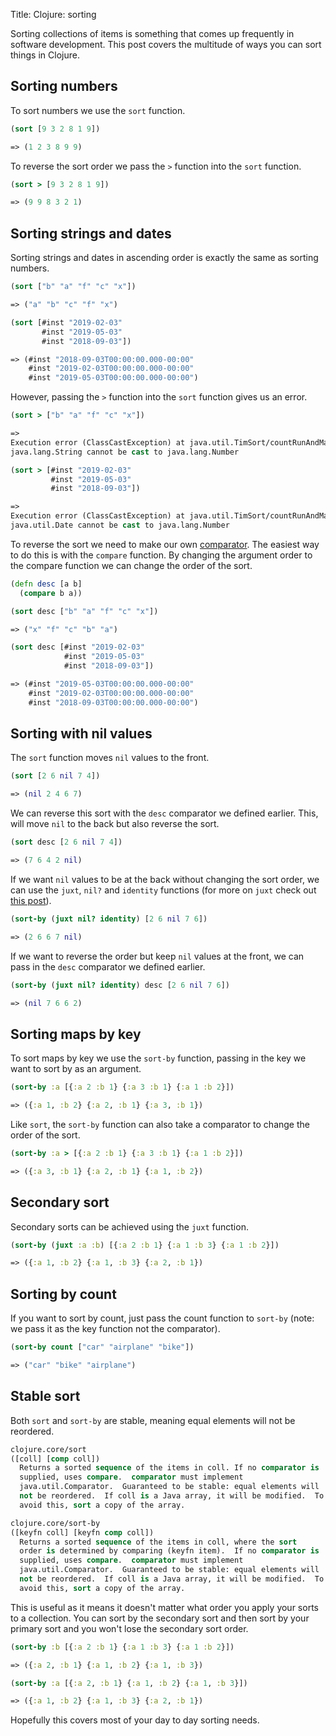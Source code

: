 Title: Clojure: sorting

Sorting collections of items is something that comes up frequently in software development. This post covers the multitude of ways you can sort things in Clojure.

## Sorting numbers

To sort numbers we use the `sort` function.

```clojure
(sort [9 3 2 8 1 9])

=> (1 2 3 8 9 9)
```

To reverse the sort order we pass the `>` function into the `sort` function.

```clojure
(sort > [9 3 2 8 1 9])

=> (9 9 8 3 2 1)
```

## Sorting strings and dates

Sorting strings and dates in ascending order is exactly the same as sorting numbers.

```clojure
(sort ["b" "a" "f" "c" "x"])

=> ("a" "b" "c" "f" "x")

(sort [#inst "2019-02-03"
       #inst "2019-05-03"
       #inst "2018-09-03"])

=> (#inst "2018-09-03T00:00:00.000-00:00"
    #inst "2019-02-03T00:00:00.000-00:00"
    #inst "2019-05-03T00:00:00.000-00:00")
```

However, passing the `>` function into the `sort` function gives us an error.

```clojure
(sort > ["b" "a" "f" "c" "x"])

=>
Execution error (ClassCastException) at java.util.TimSort/countRunAndMakeAscending (TimSort.java:355).
java.lang.String cannot be cast to java.lang.Number

(sort > [#inst "2019-02-03"
         #inst "2019-05-03"
         #inst "2018-09-03"])

=>
Execution error (ClassCastException) at java.util.TimSort/countRunAndMakeAscending (TimSort.java:355).
java.util.Date cannot be cast to java.lang.Number
```

To reverse the sort we need to make our own [comparator](https://clojure.org/guides/comparators). The easiest way to do this is with the `compare` function. By changing the argument order to the compare function we can change the order of the sort.

```clojure
(defn desc [a b]
  (compare b a))

(sort desc ["b" "a" "f" "c" "x"])

=> ("x" "f" "c" "b" "a")

(sort desc [#inst "2019-02-03"
            #inst "2019-05-03"
            #inst "2018-09-03"])

=> (#inst "2019-05-03T00:00:00.000-00:00"
    #inst "2019-02-03T00:00:00.000-00:00"
    #inst "2018-09-03T00:00:00.000-00:00")
```

## Sorting with nil values

The `sort` function moves `nil` values to the front.

```clojure
(sort [2 6 nil 7 4])

=> (nil 2 4 6 7)
```

We can reverse this sort with the `desc` comparator we defined earlier. This, will move `nil` to the back but also reverse the sort.

```clojure
(sort desc [2 6 nil 7 4])

=> (7 6 4 2 nil)
```

If we want `nil` values to be at the back without changing the sort order, we can use the `juxt`, `nil?` and `identity` functions (for more on `juxt` check out [this post](https://andersmurphy.com/2018/11/18/clojure-juxt-and-separate.html)).

```clojure
(sort-by (juxt nil? identity) [2 6 nil 7 6])

=> (2 6 6 7 nil)
```

If we want to reverse the order but keep `nil` values at the front, we can pass in the `desc` comparator we defined earlier.

```clojure
(sort-by (juxt nil? identity) desc [2 6 nil 7 6])

=> (nil 7 6 6 2)
```

## Sorting maps by key

To sort maps by key we use the `sort-by` function, passing in the key we want to sort by as an argument.

```clojure
(sort-by :a [{:a 2 :b 1} {:a 3 :b 1} {:a 1 :b 2}])

=> ({:a 1, :b 2} {:a 2, :b 1} {:a 3, :b 1})
```

Like `sort`, the `sort-by` function can also take a comparator to change the order of the sort.

```clojure
(sort-by :a > [{:a 2 :b 1} {:a 3 :b 1} {:a 1 :b 2}])

=> ({:a 3, :b 1} {:a 2, :b 1} {:a 1, :b 2})
```

## Secondary sort

Secondary sorts can be achieved using the `juxt` function.

```clojure
(sort-by (juxt :a :b) [{:a 2 :b 1} {:a 1 :b 3} {:a 1 :b 2}])

=> ({:a 1, :b 2} {:a 1, :b 3} {:a 2, :b 1})
```

## Sorting by count

If you want to sort by count, just pass the count function to `sort-by` (note: we pass it as the key function not the comparator).

```clojure
(sort-by count ["car" "airplane" "bike"])

=> ("car" "bike" "airplane")
```

## Stable sort

Both `sort` and `sort-by` are stable, meaning equal elements will not be reordered.

```clojure
clojure.core/sort
([coll] [comp coll])
  Returns a sorted sequence of the items in coll. If no comparator is
  supplied, uses compare.  comparator must implement
  java.util.Comparator.  Guaranteed to be stable: equal elements will
  not be reordered.  If coll is a Java array, it will be modified.  To
  avoid this, sort a copy of the array.

clojure.core/sort-by
([keyfn coll] [keyfn comp coll])
  Returns a sorted sequence of the items in coll, where the sort
  order is determined by comparing (keyfn item).  If no comparator is
  supplied, uses compare.  comparator must implement
  java.util.Comparator.  Guaranteed to be stable: equal elements will
  not be reordered.  If coll is a Java array, it will be modified.  To
  avoid this, sort a copy of the array.
```

This is useful as it means it doesn't matter what order you apply your sorts to a collection. You can sort by the secondary sort and then sort by your primary sort and you won't lose the secondary sort order.

```clojure
(sort-by :b [{:a 2 :b 1} {:a 1 :b 3} {:a 1 :b 2}])

=> ({:a 2, :b 1} {:a 1, :b 2} {:a 1, :b 3})

(sort-by :a [{:a 2, :b 1} {:a 1, :b 2} {:a 1, :b 3}])

=> ({:a 1, :b 2} {:a 1, :b 3} {:a 2, :b 1})

```

Hopefully this covers most of your day to day sorting needs.
